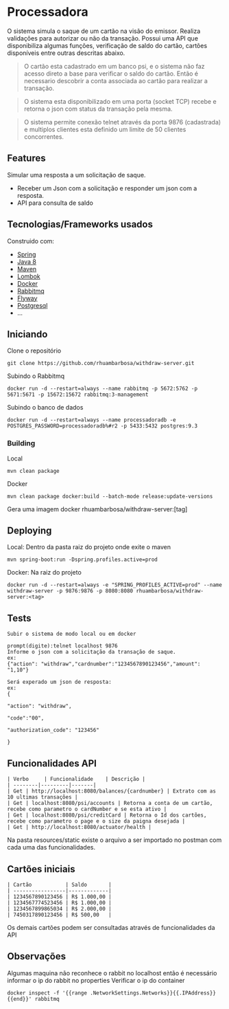 # Processadora
O sistema simula o saque de um cartão na visão do emissor. Realiza validações para autorizar ou não da transação.
Possui uma API que disponibiliza algumas funções, verificação de saldo do cartão, cartões disponíveis entre outras descritas abaixo.
> O cartão esta cadastrado em um banco psi, e o sistema não faz acesso direto a base para verificar o saldo do cartão. Então é
necessario descobrir a conta associada ao cartão para realizar a transação.

> O sistema esta disponibilizado em uma porta (socket TCP) recebe e retorna o json com status da transação pela mesma.

> O sistema permite conexão telnet através da porta 9876 (cadastrada) e multiplos clientes esta definido um limite de 50 clientes concorrentes.  
## Features
Simular uma resposta a um solicitação de saque.
- Receber um Json com a solicitação e responder um json com a resposta.
- API para consulta de saldo
## Tecnologias/Frameworks usados
Construido com:
- [Spring](https://spring.io/)
- [Java 8](https://www.oracle.com/technetwork/pt/java/javase/downloads/jdk8-downloads-2133151.html)
- [Maven](https://maven.apache.org/)
- [Lombok](https://projectlombok.org/)
- [Docker](https://docs.docker.com/install/)
- [Rabbitmq](https://www.rabbitmq.com/)
- [Flyway](https://flywaydb.org/)
- [Postgresql](https://www.postgresql.org/)
- ...
## Iniciando
Clone o repositório
```shell
git clone https://github.com/rhuambarbosa/withdraw-server.git
```
Subindo o Rabbitmq 
```shell
docker run -d --restart=always --name rabbitmq -p 5672:5762 -p 5671:5671 -p 15672:15672 rabbitmq:3-management
```
Subindo o banco de dados 
```shell
docker run -d --restart=always --name processadoradb -e POSTGRES_PASSWORD=processadoradb%#r2 -p 5433:5432 postgres:9.3
```
### Building
Local
```shell
mvn clean package
```
Docker
```shell
mvn clean package docker:build --batch-mode release:update-versions 
```
Gera uma imagem docker rhuambarbosa/withdraw-server:[tag]
## Deploying
Local: Dentro da pasta raiz do projeto onde exite o maven
```shell
mvn spring-boot:run -Dspring.profiles.active=prod
``` 
Docker: Na raiz do projeto
```shell
docker run -d --restart=always -e "SPRING_PROFILES_ACTIVE=prod" --name withdraw-server -p 9876:9876 -p 8080:8080 rhuambarbosa/withdraw-server:<tag>
```  
## Tests
```shell
Subir o sistema de modo local ou em docker

prompt(digite):telnet localhost 9876
Informe o json com a solicitação da transação de saque.
ex: 
{"action": "withdraw","cardnumber":"1234567890123456","amount": "1,10"}

Será experado um json de resposta:
ex:
{

"action": "withdraw",

"code":"00",

"authorization_code": "123456"

}  
```
## Funcionalidades API
```shell
| Verbo     | Funcionalidade    | Descrição |
| --------|---------|-------|
| Get | http://localhost:8080/balances/{cardnumber} | Extrato com as 10 ultimas transações |
| Get | localhost:8080/psi/accounts | Retorna a conta de um cartão, recebe como parametro o cardNumber e se esta ativo |
| Get | localhost:8080/psi/creditCard | Retorna o Id dos cartões, recebe como parametro o page e o size da paigna desejada |
| Get | http://localhost:8080/actuator/health |
``` 
Na pasta resources/static existe o arquivo a ser importado no postman com cada uma das funcionalidades.
## Cartões iniciais
```shell
| Cartão           | Saldo       |
| -----------------|-------------|
| 1234567890123456 | R$ 1.000,00 |
| 1234567774523456 | R$ 1.000,00 |
| 1234567899865034 | R$ 2.000,00 |
| 7450317890123456 | R$ 500,00   |
``` 
Os demais cartões podem ser consultadas através de funcionalidades da API
## Observações
Algumas maquina não reconhece o rabbit no localhost então é necessário informar o ip do rabbit no properties
Verificar o ip do container
```shell
docker inspect -f '{{range .NetworkSettings.Networks}}{{.IPAddress}}{{end}}' rabbitmq
```